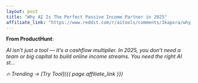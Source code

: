 ```yaml
---
layout: post
title: "Why AI Is The Perfect Passive Income Partner in 2025"
affiliate_link: "https://www.reddit.com/r/aitools/comments/1kapxra/why_ai_is_the_perfect_passive_income_partner_in/?ref=autoverse&utm_source=autoverse"
---
```


**From ProductHunt**:  
*<!-- SC_OFF --><div class='md'><p>AI isn't just a tool — it's a <em>cashflow multiplier</em>. In 2025, you don’t need a team or big capital to build online income streams. You need <em>the right AI st...*

🔥 Trending → [Try Tool]({{ page.affiliate_link }})  

